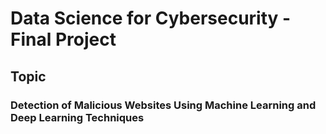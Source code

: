 # Data Science for Cybersecurity - Final Project

## Topic
### Detection of Malicious Websites Using Machine Learning and Deep Learning Techniques
